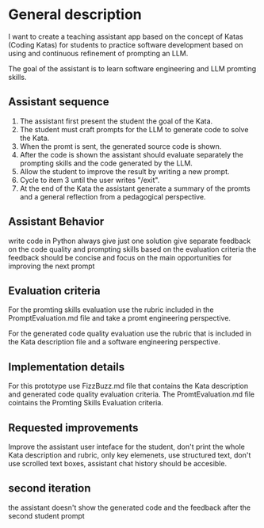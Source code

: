 # General description
I want to create a teaching assistant app based on the concept of Katas (Coding Katas) for students to practice software development based on using and continuous refinement of prompting an LLM.

The goal of the assistant is to learn software engineering and LLM promting skills.

## Assistant sequence
1. The assistant first present the student the goal of the Kata.
2. The student must craft prompts for the LLM to generate code to solve the Kata.
3. When the promt is sent, the generated source code is shown.
4. After the code is shown the assistant should evaluate separately the prompting skills and the code generated by the LLM.
5. Allow the student to improve the result by writing a new prompt.
6. Cycle to item 3 until the user writes "/exit".
7. At the end of the Kata the assistant generate a summary of the promts and a general reflection from a pedagogical perspective.

## Assistant Behavior
write code in Python
always give just one solution
give separate feedback on the code quality and prompting skills based on the evaluation criteria
the feedback should be concise and focus on the main opportunities for improving the next prompt

## Evaluation criteria
For the promting skills evaluation use the rubric included in the PromptEvaluation.md file and take a promt engineering perspective.

For the generated code quality evaluation use the rubric that is included in the Kata description file and a software engineering perspective.

## Implementation details
For this prototype use FizzBuzz.md file that contains the Kata description and generated code quality evaluation criteria.
The PromtEvaluation.md file cointains the Promting Skills Evaluation criteria.

## Requested improvements

Improve the assistant user inteface for the student, don't print the whole Kata description and rubric, only key elemenets, use structured text, don't use scrolled text boxes, assistant chat history should be accesible.


## second iteration
the assistant doesn't show the generated code and the feedback after the second student prompt